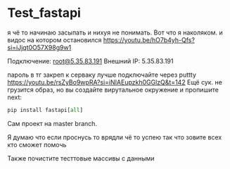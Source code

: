 # Test_fastapi
я чё то начинаю засыпать и нихуя не понимать.
Вот что я наколяком. и видос на котором остановился
https://youtu.be/hO7b4yh-Qfs?si=iJjqt0O57X98g9w1

Подключение:
root@5.35.83.191
Внешний IP:
5.35.83.191


пароль в тг закреп
 к серваку лучше подключайте через puttty 
 https://youtu.be/rsZyBo9wpRA?si=iNIAEupzkh0GGlzQ&t=142
Ещё сук. не грузится образ, но вы создайте вирутальное окружение и пропишите next:
``` py
pip install fastapi[all]
```

Сам проект на master branch.

Я думаю что если проснусь то врядли чё то успею так что зовите всех кто сможет помочь

Также почистите тесттовые массивы с данными
